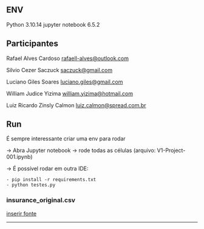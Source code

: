 ## ENV

Python 3.10.14
jupyter notebook 6.5.2

## Participantes

Rafael Alves Cardoso
rafaell-alves@outlook.com

Silvio Cezer Saczuck
saczuck@gmail.com

Luciano Giles Soares
luciano.giles@gmail.com

William Judice Yizima
william.yizima@hotmail.com

Luiz Ricardo Zinsly Calmon
luiz.calmon@spread.com.br

## Run

É sempre interessante criar uma env para rodar

-> Abra Jupyter notebook
-> rode todas as células (arquivo: V1-Project-001.ipynb)

-> É possível rodar em outra IDE:

    - pip install -r requirements.txt
    - python testes.py

### insurance_original.csv

[inserir fonte](https://osf.io/7u5gy)

---
